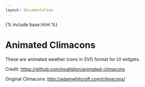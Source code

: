 ```yaml
---
layout: documentation
---
```


{% include base.html %}

# Animated Climacons

These are animated weather icons in SVG format for UI widgets.

Credit: https://github.com/noahblon/animated-climacons

Original Climacons: http://adamwhitcroft.com/climacons/



<br/><br/>

